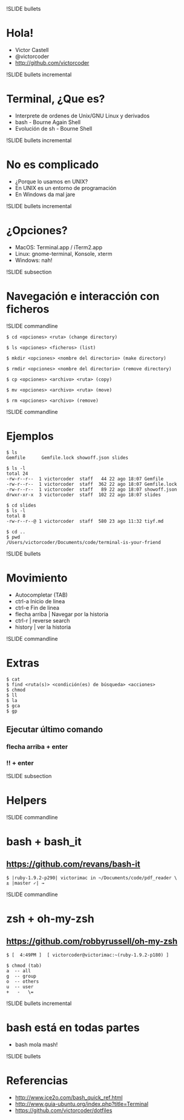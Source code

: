 !SLIDE bullets

# Hola!

* Victor Castell
* @victorcoder
* http://github.com/victorcoder

!SLIDE bullets incremental

# Terminal, ¿Que es?

* Interprete de ordenes de Unix/GNU Linux y derivados
* bash - Bourne Again Shell
* Evolución de sh - Bourne Shell

!SLIDE bullets incremental

# No es complicado

* ¿Porque lo usamos en UNIX?
* En UNIX es un entorno de programación
* En Windows da mal jare

!SLIDE bullets incremental

# ¿Opciones?

* MacOS: Terminal.app / iTerm2.app
* Linux: gnome-terminal, Konsole, xterm
* Windows: nah!

!SLIDE subsection
# Navegación e interacción con ficheros
    
!SLIDE commandline
    
    $ cd <opciones> <ruta> (change directory)

    $ ls <opciones> <ficheros> (list)

    $ mkdir <opciones> <nombre del directorio> (make directory)

    $ rmdir <opciones> <nombre del directorio> (remove directory)

    $ cp <opciones> <archivo> <ruta> (copy)

    $ mv <opciones> <archivo> <ruta> (move)

    $ rm <opciones> <archivo> (remove)

!SLIDE commandline

# Ejemplos

    $ ls
	Gemfile      Gemfile.lock showoff.json slides

    $ ls -l
    total 24
    -rw-r--r--  1 victorcoder  staff   44 22 ago 18:07 Gemfile
    -rw-r--r--  1 victorcoder  staff  362 22 ago 18:07 Gemfile.lock
    -rw-r--r--  1 victorcoder  staff   89 22 ago 18:07 showoff.json
    drwxr-xr-x  3 victorcoder  staff  102 22 ago 18:07 slides

    $ cd slides
    $ ls -l
    total 8
    -rw-r--r--@ 1 victorcoder  staff  580 23 ago 11:32 tiyf.md

    $ cd ..
    $ pwd
    /Users/victorcoder/Documents/code/terminal-is-your-friend

!SLIDE bullets

# Movimiento

* Autocompletar (TAB)
* ctrl-a Inicio de linea
* ctrl-e Fin de linea
* flecha arriba | Navegar por la historia
* ctrl-r | reverse search
* history | ver la historia
    
!SLIDE commandline

# Extras
    
    $ cat
    $ find <ruta(s)> <condición(es) de búsqueda> <acciones>
    $ chmod
    $ ll
    $ la
    $ gca
    $ gp

## Ejecutar último comando 

### flecha arriba + enter
### !! + enter

!SLIDE subsection

# Helpers

!SLIDE commandline

# bash + bash_it 
## https://github.com/revans/bash-it

    $ |ruby-1.9.2-p290| victorimac in ~/Documents/code/pdf_reader \
    ± |master ✓| →
    
!SLIDE commandline

# zsh + oh-my-zsh
## https://github.com/robbyrussell/oh-my-zsh

    $ [  4:49PM ]  [ victorcoder@victorimac:~(ruby-1.9.2-p180) ]

    $ chmod (tab)
    a  -- all
    g  -- group
    o  -- others
    u  -- user
    +   -   \=

!SLIDE bullets incremental

# bash está en todas partes

* bash mola mash!

!SLIDE bullets

# Referencias

* http://www.ice2o.com/bash_quick_ref.html
* http://www.guia-ubuntu.org/index.php?title=Terminal
* https://github.com/victorcoder/dotfiles